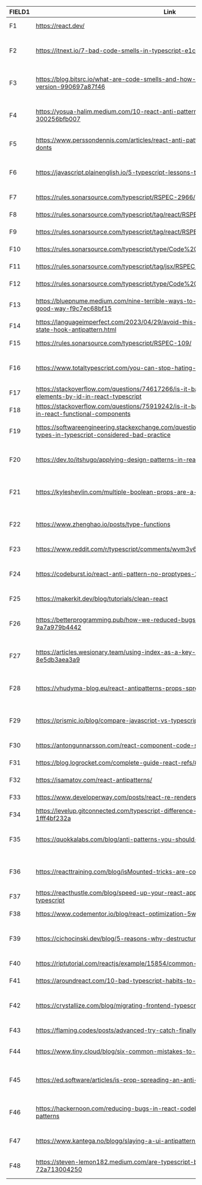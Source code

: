 |FIELD1|Link                                                                                                                         |Critério                                |
|------|-----------------------------------------------------------------------------------------------------------------------------|----------------------------------------|
|F1    |https://react.dev/                                                                                                           |Documentação do React                   |
|F2    |https://itnext.io/7-bad-code-smells-in-typescript-e1cb397723c6                                                               |Autor com experiência e publicou outros |
|F3    |https://blog.bitsrc.io/what-are-code-smells-and-how-clean-code-can-help-typescript-version-990697a87f46                      |Autor com experiência e publicou outros |
|F4    |https://yosua-halim.medium.com/10-react-anti-patterns-you-should-know-300256bfb007                                           |Autor com experiência e publicou outros |
|F5    |https://www.perssondennis.com/articles/react-anti-patterns-and-best-practices-dos-and-donts                                  |Publicou outros e exemplos              |
|F6    |https://javascript.plainenglish.io/5-typescript-lessons-that-will-pay-off-911d35974c8                                        |Autor com experiência e publicou outros |
|F7    |https://rules.sonarsource.com/typescript/RSPEC-2966/                                                                         |Texto objetivo e exemplos               |
|F8    |https://rules.sonarsource.com/typescript/tag/react/RSPEC-6481/                                                               |Texto objetivo e exemplos               |
|F9    |https://rules.sonarsource.com/typescript/tag/react/RSPEC-6439/                                                               |Texto objetivo e exemplos               |
|F10   |https://rules.sonarsource.com/typescript/type/Code%20Smell/RSPEC-4204/                                                       |Texto objetivo e exemplos               |
|F11   |https://rules.sonarsource.com/typescript/tag/jsx/RSPEC-6478/                                                                 |Texto objetivo e exemplos               |
|F12   |https://rules.sonarsource.com/typescript/type/Code%20Smell/RSPEC-4323/                                                       |Texto objetivo e exemplos               |
|F13   |https://bluepnume.medium.com/nine-terrible-ways-to-use-typescript-enums-and-one-good-way-f9c7ec68bf15                        |Publicou outros e exemplos              |
|F14   |https://languageimperfect.com/2023/04/29/avoid-this-common-react-use-effect-use-state-hook-antipattern.html                  |Texto objetivo e exemplos               |
|F15   |https://rules.sonarsource.com/typescript/RSPEC-109/                                                                          |Texto objetivo e exemplos               |
|F16   |https://www.totaltypescript.com/you-can-stop-hating-react-fc                                                                 |Autor com experiência e publicou outros |
|F17   |https://stackoverflow.com/questions/74617266/is-it-bad-practice-to-access-html-elements-by-id-in-react-typescript            |Texto objetivo e exemplos               |
|F18   |https://stackoverflow.com/questions/75919242/is-it-bad-practice-to-override-the-props-in-react-functional-components         |Texto objetivo e exemplos               |
|F19   |https://softwareengineering.stackexchange.com/questions/432464/is-usage-of-global-types-in-typescript-considered-bad-practice|Texto objetivo e com exemplos           |
|F20   |https://dev.to/itshugo/applying-design-patterns-in-react-strategy-pattern-enn                                                |Autor com experiência e publicou outros |
|F21   |https://kyleshevlin.com/multiple-boolean-props-are-a-code-smell                                                              |Autor com experiência e publicou outros |
|F22   |https://www.zhenghao.io/posts/type-functions                                                                                 |Autor com experiência e publicou outros |
|F23   |https://www.reddit.com/r/typescript/comments/wvm3v6/is_it_bad_practice_to_use_too_much/                                      |Texto objetivo e exemplos               |
|F24   |https://codeburst.io/react-anti-pattern-no-proptypes-2eeea09b068f                                                            |Autor com experiência e publicou outros |
|F25   |https://makerkit.dev/blog/tutorials/clean-react                                                                              |Texto objetivo e exemplos               |
|F26   |https://betterprogramming.pub/how-we-reduced-bugs-in-our-react-code-base-9a7a979b4442                                        |Autor com experiência e publicou outros |
|F27   |https://articles.wesionary.team/using-index-as-a-key-is-an-anti-pattern-in-react-8e5db3aea3a9                                |Autor com experiência e publicou outros |
|F28   |https://vhudyma-blog.eu/react-antipatterns-props-spreading/                                                                  |Autor com experiência e publicou outros |
|F29   |https://prismic.io/blog/compare-javascript-vs-typescript                                                                     |Autor com experiência e publicou outros |
|F30   |https://antongunnarsson.com/react-component-code-smells/                                                                     |Texto objetivo e exemplos               |
|F31   |https://blog.logrocket.com/complete-guide-react-refs/#avoid-anti-pattern                                                     |Texto objetivo e exemplos               |
|F32   |https://isamatov.com/react-antipatterns/                                                                                     |Texto objetivo e exemplos               |
|F33   |https://www.developerway.com/posts/react-re-renders-guide                                                                    |Texto objetivo e exemplos               |
|F34   |https://levelup.gitconnected.com/typescript-difference-between-any-and-unknown-types-1fff4bf232a                             |Texto objetivo e exemplos               |
|F35   |https://quokkalabs.com/blog/anti-patterns-you-should-know-while-coding/                                                      |Autor com experiência e publicou outros |
|F36   |https://reacttraining.com/blog/isMounted-tricks-are-code-smell                                                               |Autor com experiência e publicou outros |
|F37   |https://reacthustle.com/blog/speed-up-your-react-apps-by-using-debounce-with-typescript                                      |Texto objetivo e exemplos               |
|F38   |https://www.codementor.io/blog/react-optimization-5wiwjnf9hj                                                                 |Texto objetivo e exemplos               |
|F39   |https://cichocinski.dev/blog/5-reasons-why-destructuring-hurt-your-typescript-codebase                                       |Autor com experiência e publicou outros |
|F40   |https://riptutorial.com/reactjs/example/15854/common-antipattern                                                             |Texto obetivo e exemplos                |
|F41   |https://aroundreact.com/10-bad-typescript-habits-to-get-rid-of-in-2023/                                                      |Texto objetivo e exemplos               |
|F42   |https://crystallize.com/blog/migrating-frontend-typescript                                                                   |Autor com experiência e publicou outros |
|F43   |https://flaming.codes/posts/advanced-try-catch-finally-in-javascript-and-typescript                                          |Texto objetivo e exemplos               |
|F44   |https://www.tiny.cloud/blog/six-common-mistakes-to-avoid-when-using-react/                                                   |Autor publicou outros e texto objetivo  |
|F45   |https://ed.software/articles/is-prop-spreading-an-anti-pattern                                                               |Autor com experiência e publicou outros |
|F46   |https://hackernoon.com/reducing-bugs-in-react-codebase-by-understanding-anti-patterns                                        |Autor com experiência e publicou outros |
|F47   |https://www.kantega.no/blogg/slaying-a-ui-antipattern-with-typescript-and-react                                              |Autor publicou outros e texto objetivo  |
|F48   |https://steven-lemon182.medium.com/are-typescript-barrel-files-an-anti-pattern-72a713004250                                  |Autor publicou outros e texto objetivo  |                                                                                                               |                                        |
